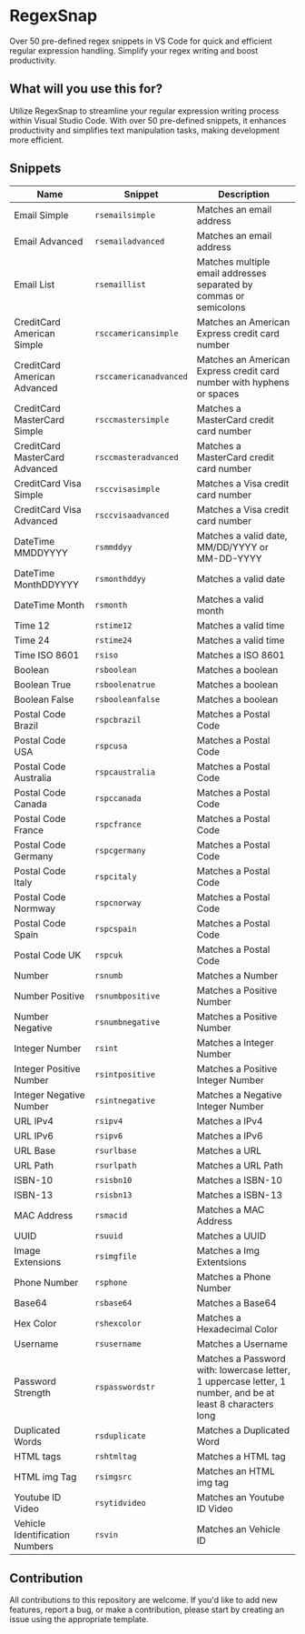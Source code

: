 # RegexSnap

Over 50 pre-defined regex snippets in VS Code for quick and efficient regular expression handling. Simplify your regex writing and boost productivity.

## What will you use this for?

Utilize RegexSnap to streamline your regular expression writing process within Visual Studio Code. With over 50 pre-defined snippets, it enhances productivity and simplifies text manipulation tasks, making development more efficient.

## Snippets

| Name                           | Snippet                | Description                                                                                                |
| ------------------------------ | ---------------------- | ---------------------------------------------------------------------------------------------------------- |
| Email Simple                   | `rsemailsimple`        | Matches an email address                                                                                   |
| Email Advanced                 | `rsemailadvanced`      | Matches an email address                                                                                   |
| Email List                     | `rsemaillist`          | Matches multiple email addresses separated by commas or semicolons                                         |
| CreditCard American Simple     | `rsccamericansimple`   | Matches an American Express credit card number                                                             |
| CreditCard American Advanced   | `rsccamericanadvanced` | Matches an American Express credit card number with hyphens or spaces                                      |
| CreditCard MasterCard Simple   | `rsccmastersimple`     | Matches a MasterCard credit card number                                                                    |
| CreditCard MasterCard Advanced | `rsccmasteradvanced`   | Matches a MasterCard credit card number                                                                    |
| CreditCard Visa Simple         | `rsccvisasimple`       | Matches a Visa credit card number                                                                          |
| CreditCard Visa Advanced       | `rsccvisaadvanced`     | Matches a Visa credit card number                                                                          |
| DateTime MMDDYYYY              | `rsmmddyy`             | Matches a valid date, MM/DD/YYYY or MM-DD-YYYY                                                             |
| DateTime MonthDDYYYY           | `rsmonthddyy`          | Matches a valid date                                                                                       |
| DateTime Month                 | `rsmonth`              | Matches a valid month                                                                                      |
| Time 12                        | `rstime12`             | Matches a valid time                                                                                       |
| Time 24                        | `rstime24`             | Matches a valid time                                                                                       |
| Time ISO 8601                  | `rsiso`                | Matches a ISO 8601                                                                                         |
| Boolean                        | `rsboolean`            | Matches a boolean                                                                                          |
| Boolean True                   | `rsboolenatrue`        | Matches a boolean                                                                                          |
| Boolean False                  | `rsbooleanfalse`       | Matches a boolean                                                                                          |
| Postal Code Brazil             | `rspcbrazil`           | Matches a Postal Code                                                                                      |
| Postal Code USA                | `rspcusa`              | Matches a Postal Code                                                                                      |
| Postal Code Australia          | `rspcaustralia`        | Matches a Postal Code                                                                                      |
| Postal Code Canada             | `rspccanada`           | Matches a Postal Code                                                                                      |
| Postal Code France             | `rspcfrance`           | Matches a Postal Code                                                                                      |
| Postal Code Germany            | `rspcgermany`          | Matches a Postal Code                                                                                      |
| Postal Code Italy              | `rspcitaly`            | Matches a Postal Code                                                                                      |
| Postal Code Normway            | `rspcnorway`           | Matches a Postal Code                                                                                      |
| Postal Code Spain              | `rspcspain`            | Matches a Postal Code                                                                                      |
| Postal Code UK                 | `rspcuk`               | Matches a Postal Code                                                                                      |
| Number                         | `rsnumb`               | Matches a Number                                                                                           |
| Number Positive                | `rsnumbpositive`       | Matches a Positive Number                                                                                  |
| Number Negative                | `rsnumbnegative`       | Matches a Positive Number                                                                                  |
| Integer Number                 | `rsint`                | Matches a Integer Number                                                                                   |
| Integer Positive Number        | `rsintpositive`        | Matches a Positive Integer Number                                                                          |
| Integer Negative Number        | `rsintnegative`        | Matches a Negative Integer Number                                                                          |
| URL IPv4                       | `rsipv4`               | Matches a IPv4                                                                                             |
| URL IPv6                       | `rsipv6`               | Matches a IPv6                                                                                             |
| URL Base                       | `rsurlbase`            | Matches a URL                                                                                              |
| URL Path                       | `rsurlpath`            | Matches a URL Path                                                                                         |
| ISBN-10                        | `rsisbn10`             | Matches a ISBN-10                                                                                          |
| ISBN-13                        | `rsisbn13`             | Matches a ISBN-13                                                                                          |
| MAC Address                    | `rsmacid`              | Matches a MAC Address                                                                                      |
| UUID                           | `rsuuid`               | Matches a UUID                                                                                             |
| Image Extensions               | `rsimgfile`            | Matches a Img Extentsions                                                                                  |
| Phone Number                   | `rsphone`              | Matches a Phone Number                                                                                     |
| Base64                         | `rsbase64`             | Matches a Base64                                                                                           |
| Hex Color                      | `rshexcolor`           | Matches a Hexadecimal Color                                                                                |
| Username                       | `rsusername`           | Matches a Username                                                                                         |
| Password Strength              | `rspasswordstr`        | Matches a Password with: lowercase letter, 1 uppercase letter, 1 number, and be at least 8 characters long |
| Duplicated Words               | `rsduplicate`          | Matches a Duplicated Word                                                                                  |
| HTML tags                      | `rshtmltag`            | Matches a HTML tag                                                                                         |
| HTML img Tag                   | `rsimgsrc`             | Matches an HTML img tag                                                                                    |
| Youtube ID Video               | `rsytidvideo`          | Matches an Youtube ID Video                                                                                |
| Vehicle Identification Numbers | `rsvin`                | Matches an Vehicle ID                                                                                      |

## Contribution

All contributions to this repository are welcome. If you'd like to add new features, report a bug, or make a contribution, please start by creating an issue using the appropriate template.
